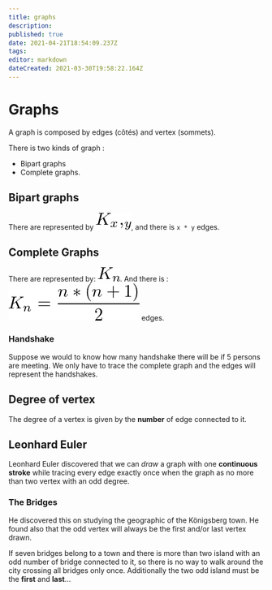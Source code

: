 ```yaml
---
title: graphs
description: 
published: true
date: 2021-04-21T18:54:09.237Z
tags: 
editor: markdown
dateCreated: 2021-03-30T19:58:22.164Z
---
```


# Graphs

A graph is composed by edges (côtés) and vertex (sommets).

There is two kinds of graph :  
 - Bipart graphs
 - Complete graphs.

## Bipart graphs

There are represented by ![Bipartgraphe](/uploads/bipartgraphe.png "Bipartgraphe"), and there is `x * y` edges.

## Complete Graphs

There are represented by: ![Graphcomplet](/uploads/graphcomplet.png "Graphcomplet"). And there is : ![Edgeofcompletegraph](/uploads/edgeofcompletegraph.png "Edgeofcompletegraph") edges.

### Handshake

Suppose we would to know how many handshake there will be if 5 persons are meeting. We only have to trace the complete graph and the edges will represent the handshakes.

## Degree of vertex

The degree of a vertex is given by the **number** of edge connected to it.

## Leonhard Euler

Leonhard Euler discovered that we can *draw* a graph with one **continuous stroke** while tracing every edge exactly once when the graph as no more than two vertex with an odd degree.

### The Bridges

He discovered this on studying the geographic of the Königsberg town. He found also that the odd vertex will always be the first and/or last vertex drawn.

If seven bridges belong to a town and there is more than two island with an odd number of bridge connected to it, so there is no way to walk around the city crossing all bridges only once. Additionally the two odd island must be the **first** and **last**... 